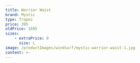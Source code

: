 ```yaml
---
title: Warrior Waist
brand: Mystic
type: Trapez
price: 395
oldPrice: 1695
sizes:
    - extraPrice: 0
      size: L
image: /productImages/windsurf/mystic-warrior-waist-1.jpg
content: >-
---
```

